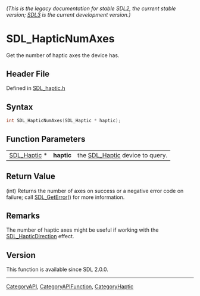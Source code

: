 ###### (This is the legacy documentation for stable SDL2, the current stable version; [SDL3](https://wiki.libsdl.org/SDL3/) is the current development version.)
# SDL_HapticNumAxes

Get the number of haptic axes the device has.

## Header File

Defined in [SDL_haptic.h](https://github.com/libsdl-org/SDL/blob/SDL2/include/SDL_haptic.h)

## Syntax

```c
int SDL_HapticNumAxes(SDL_Haptic * haptic);
```

## Function Parameters

|                            |            |                                               |
| -------------------------- | ---------- | --------------------------------------------- |
| [SDL_Haptic](SDL_Haptic) * | **haptic** | the [SDL_Haptic](SDL_Haptic) device to query. |

## Return Value

(int) Returns the number of axes on success or a negative error code on
failure; call [SDL_GetError](SDL_GetError)() for more information.

## Remarks

The number of haptic axes might be useful if working with the
[SDL_HapticDirection](SDL_HapticDirection) effect.

## Version

This function is available since SDL 2.0.0.

----
[CategoryAPI](CategoryAPI), [CategoryAPIFunction](CategoryAPIFunction), [CategoryHaptic](CategoryHaptic)

